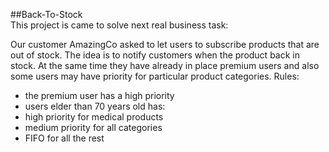 ##Back-To-Stock <br>
This project is came to solve next real business task:

Our customer AmazingCo asked to let users to subscribe products that are out of stock.
The idea is to notify customers when the product back in stock.
At the same time they have already in place premium users and also some users may have
priority for particular product categories.
Rules:
- the premium user has a high priority
- users elder than 70 years old has:
- high priority for medical products
- medium priority for all categories
- FIFO for all the rest